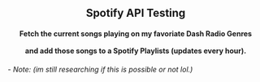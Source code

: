 <div align="center">
<h2>Spotify API Testing</h2>
<h4> Fetch the current songs playing on my favoriate Dash Radio Genres <br></br> and add those songs to a Spotify Playlists (updates every hour).</h4>
</div>


<h6> - Note: (im still researching if this is possible or not lol.)</h6>
